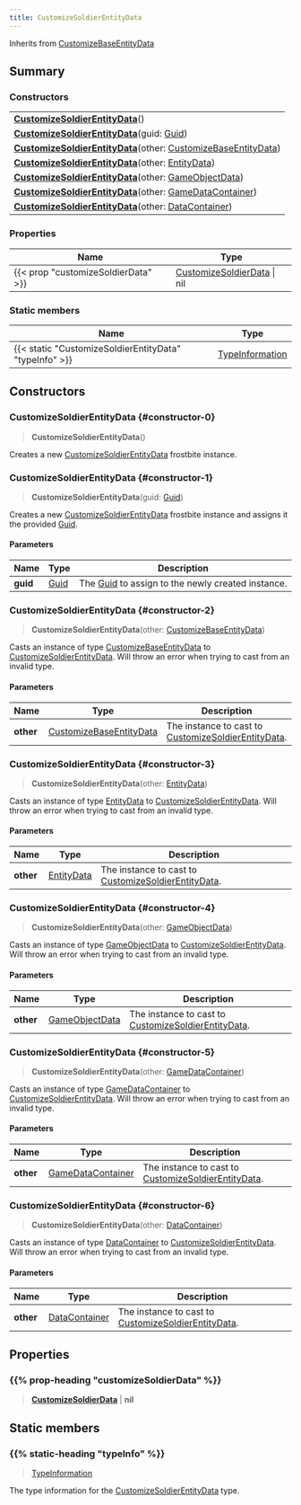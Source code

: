 ```yaml
---
title: CustomizeSoldierEntityData
---
```


Inherits from 
[CustomizeBaseEntityData](/vext/ref/fb/customizebaseentitydata)

## Summary
### Constructors
| |
| ----------- |
| **[CustomizeSoldierEntityData](#constructor-0)**() |
| **[CustomizeSoldierEntityData](#constructor-1)**(guid: [Guid](/vext/ref/shared/class/guid)) |
| **[CustomizeSoldierEntityData](#constructor-2)**(other: [CustomizeBaseEntityData](/vext/ref/fb/customizebaseentitydata)) |
| **[CustomizeSoldierEntityData](#constructor-3)**(other: [EntityData](/vext/ref/fb/entitydata)) |
| **[CustomizeSoldierEntityData](#constructor-4)**(other: [GameObjectData](/vext/ref/fb/gameobjectdata)) |
| **[CustomizeSoldierEntityData](#constructor-5)**(other: [GameDataContainer](/vext/ref/fb/gamedatacontainer)) |
| **[CustomizeSoldierEntityData](#constructor-6)**(other: [DataContainer](/vext/ref/shared/class/datacontainer)) |

### Properties
| Name | Type |
| ---- | ---- |
| {{< prop "customizeSoldierData" >}} | [CustomizeSoldierData](/vext/ref/fb/customizesoldierdata) \| nil |

### Static members
| Name | Type |
| ---- | ---- |
| {{< static "CustomizeSoldierEntityData" "typeInfo" >}} | [TypeInformation](/vext/ref/shared/class/typeinformation) |

## Constructors
### CustomizeSoldierEntityData {#constructor-0}
> **CustomizeSoldierEntityData**()

Creates a new [CustomizeSoldierEntityData](/vext/ref/fb/customizesoldierentitydata) frostbite instance.

### CustomizeSoldierEntityData {#constructor-1}
> **CustomizeSoldierEntityData**(guid: [Guid](/vext/ref/shared/class/guid))

Creates a new [CustomizeSoldierEntityData](/vext/ref/fb/customizesoldierentitydata) frostbite instance and assigns it the provided [Guid](/vext/ref/shared/class/guid).

#### Parameters
| Name | Type | Description |
| ---- | ---- | ----------- |
| **guid** | [Guid](/vext/ref/shared/class/guid) | The [Guid](/vext/ref/shared/class/guid) to assign to the newly created instance. |

### CustomizeSoldierEntityData {#constructor-2}
> **CustomizeSoldierEntityData**(other: [CustomizeBaseEntityData](/vext/ref/fb/customizebaseentitydata))

Casts an instance of type [CustomizeBaseEntityData](/vext/ref/fb/customizebaseentitydata) to [CustomizeSoldierEntityData](/vext/ref/fb/customizesoldierentitydata). Will throw an error when trying to cast from an invalid type.

#### Parameters
| Name | Type | Description |
| ---- | ---- | ----------- |
| **other** | [CustomizeBaseEntityData](/vext/ref/fb/customizebaseentitydata) | The instance to cast to [CustomizeSoldierEntityData](/vext/ref/fb/customizesoldierentitydata). |

### CustomizeSoldierEntityData {#constructor-3}
> **CustomizeSoldierEntityData**(other: [EntityData](/vext/ref/fb/entitydata))

Casts an instance of type [EntityData](/vext/ref/fb/entitydata) to [CustomizeSoldierEntityData](/vext/ref/fb/customizesoldierentitydata). Will throw an error when trying to cast from an invalid type.

#### Parameters
| Name | Type | Description |
| ---- | ---- | ----------- |
| **other** | [EntityData](/vext/ref/fb/entitydata) | The instance to cast to [CustomizeSoldierEntityData](/vext/ref/fb/customizesoldierentitydata). |

### CustomizeSoldierEntityData {#constructor-4}
> **CustomizeSoldierEntityData**(other: [GameObjectData](/vext/ref/fb/gameobjectdata))

Casts an instance of type [GameObjectData](/vext/ref/fb/gameobjectdata) to [CustomizeSoldierEntityData](/vext/ref/fb/customizesoldierentitydata). Will throw an error when trying to cast from an invalid type.

#### Parameters
| Name | Type | Description |
| ---- | ---- | ----------- |
| **other** | [GameObjectData](/vext/ref/fb/gameobjectdata) | The instance to cast to [CustomizeSoldierEntityData](/vext/ref/fb/customizesoldierentitydata). |

### CustomizeSoldierEntityData {#constructor-5}
> **CustomizeSoldierEntityData**(other: [GameDataContainer](/vext/ref/fb/gamedatacontainer))

Casts an instance of type [GameDataContainer](/vext/ref/fb/gamedatacontainer) to [CustomizeSoldierEntityData](/vext/ref/fb/customizesoldierentitydata). Will throw an error when trying to cast from an invalid type.

#### Parameters
| Name | Type | Description |
| ---- | ---- | ----------- |
| **other** | [GameDataContainer](/vext/ref/fb/gamedatacontainer) | The instance to cast to [CustomizeSoldierEntityData](/vext/ref/fb/customizesoldierentitydata). |

### CustomizeSoldierEntityData {#constructor-6}
> **CustomizeSoldierEntityData**(other: [DataContainer](/vext/ref/shared/class/datacontainer))

Casts an instance of type [DataContainer](/vext/ref/shared/class/datacontainer) to [CustomizeSoldierEntityData](/vext/ref/fb/customizesoldierentitydata). Will throw an error when trying to cast from an invalid type.

#### Parameters
| Name | Type | Description |
| ---- | ---- | ----------- |
| **other** | [DataContainer](/vext/ref/shared/class/datacontainer) | The instance to cast to [CustomizeSoldierEntityData](/vext/ref/fb/customizesoldierentitydata). |

## Properties
### {{% prop-heading "customizeSoldierData" %}}
> **[CustomizeSoldierData](/vext/ref/fb/customizesoldierdata)** | **nil**

## Static members
### {{% static-heading "typeInfo" %}}
> [TypeInformation](/vext/ref/shared/class/typeinformation)

The type information for the [CustomizeSoldierEntityData](/vext/ref/fb/customizesoldierentitydata) type.

